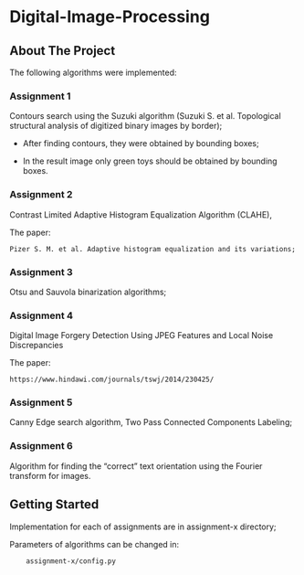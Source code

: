 # Digital-Image-Processing

## About The Project

The following algorithms were implemented:


### Assignment 1

Contours search using the Suzuki algorithm (Suzuki S. et al. Topological structural analysis of digitized binary images by border);

- After finding contours, they were obtained by bounding boxes;

- In the result image only green toys should be obtained by bounding boxes.

### Assignment 2

Contrast Limited Adaptive Histogram Equalization Algorithm (CLAHE), 

The paper: 

    Pizer S. M. et al. Adaptive histogram equalization and its variations;


### Assignment 3

Otsu and Sauvola binarization algorithms;


### Assignment 4

Digital Image Forgery Detection Using JPEG Features and Local Noise Discrepancies 

The paper: 
    
    https://www.hindawi.com/journals/tswj/2014/230425/


### Assignment 5

Canny Edge search algorithm, Two Pass Connected Components Labeling;


### Assignment 6

Algorithm for finding the “correct” text orientation using the Fourier transform for images.


## Getting Started

Implementation for each of assignments are in assignment-x directory;

Parameters of algorithms can be changed in:

        assignment-x/config.py
